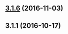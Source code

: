 <a name="3.1.6"></a>
## [3.1.6](https://github.com/iuap-design/tinper-neoui-polyfill/compare/v3.1.1...v3.1.6) (2016-11-03)



<a name="3.1.1"></a>
## 3.1.1 (2016-10-17)



